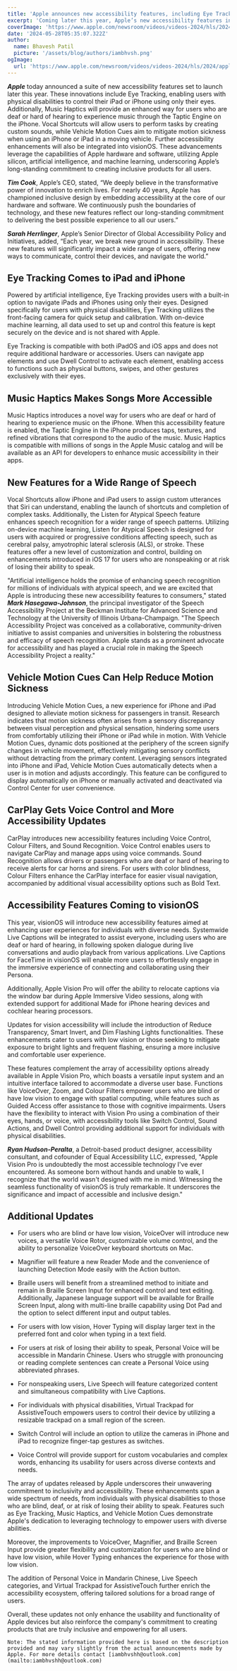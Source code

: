 ```yaml
---
title: 'Apple announces new accessibility features, including Eye Tracking, Music Haptics, and Vocal Shortcuts'
excerpt: 'Coming later this year, Apple’s new accessibility features include Eye Tracking, a way for users to navigate iPad and iPhone with just their eyes.'
coverImage: 'https://www.apple.com/newsroom/videos/videos-2024/hls/2024/apple-accessibility-features-eye-tracking/US/US/posters/Apple-accessibility-features-iPad-Eye-Tracking_571x321.jpg.large.jpg'
date: '2024-05-28T05:35:07.322Z'
author:
  name: Bhavesh Patil
  picture: '/assets/blog/authors/iambhvsh.png'
ogImage:
  url: 'https://www.apple.com/newsroom/videos/videos-2024/hls/2024/apple-accessibility-features-eye-tracking/US/US/posters/Apple-accessibility-features-iPad-Eye-Tracking_571x321.jpg.large.jpg'
---
```


***Apple*** today announced a suite of new accessibility features set to launch later this year. These innovations include Eye Tracking, enabling users with physical disabilities to control their iPad or iPhone using only their eyes. Additionally, Music Haptics will provide an enhanced way for users who are deaf or hard of hearing to experience music through the Taptic Engine on the iPhone. Vocal Shortcuts will allow users to perform tasks by creating custom sounds, while Vehicle Motion Cues aim to mitigate motion sickness when using an iPhone or iPad in a moving vehicle. Further accessibility enhancements will also be integrated into visionOS. These advancements leverage the capabilities of Apple hardware and software, utilizing Apple silicon, artificial intelligence, and machine learning, underscoring Apple’s long-standing commitment to creating inclusive products for all users.

***Tim Cook***, Apple’s CEO, stated, “We deeply believe in the transformative power of innovation to enrich lives. For nearly 40 years, Apple has championed inclusive design by embedding accessibility at the core of our hardware and software. We continuously push the boundaries of technology, and these new features reflect our long-standing commitment to delivering the best possible experience to all our users.”

***Sarah Herrlinger***, Apple’s Senior Director of Global Accessibility Policy and Initiatives, added, “Each year, we break new ground in accessibility. These new features will significantly impact a wide range of users, offering new ways to communicate, control their devices, and navigate the world.”

## Eye Tracking Comes to iPad and iPhone

Powered by artificial intelligence, Eye Tracking provides users with a built-in option to navigate iPads and iPhones using only their eyes. Designed specifically for users with physical disabilities, Eye Tracking utilizes the front-facing camera for quick setup and calibration. With on-device machine learning, all data used to set up and control this feature is kept securely on the device and is not shared with Apple.

Eye Tracking is compatible with both iPadOS and iOS apps and does not require additional hardware or accessories. Users can navigate app elements and use Dwell Control to activate each element, enabling access to functions such as physical buttons, swipes, and other gestures exclusively with their eyes.

## Music Haptics Makes Songs More Accessible

Music Haptics introduces a novel way for users who are deaf or hard of hearing to experience music on the iPhone. When this accessibility feature is enabled, the Taptic Engine in the iPhone produces taps, textures, and refined vibrations that correspond to the audio of the music. Music Haptics is compatible with millions of songs in the Apple Music catalog and will be available as an API for developers to enhance music accessibility in their apps.

## New Features for a Wide Range of Speech

Vocal Shortcuts allow iPhone and iPad users to assign custom utterances that Siri can understand, enabling the launch of shortcuts and completion of complex tasks. Additionally, the Listen for Atypical Speech feature enhances speech recognition for a wider range of speech patterns. Utilizing on-device machine learning, Listen for Atypical Speech is designed for users with acquired or progressive conditions affecting speech, such as cerebral palsy, amyotrophic lateral sclerosis (ALS), or stroke. These features offer a new level of customization and control, building on enhancements introduced in iOS 17 for users who are nonspeaking or at risk of losing their ability to speak.

"Artificial intelligence holds the promise of enhancing speech recognition for millions of individuals with atypical speech, and we are excited that Apple is introducing these new accessibility features to consumers," stated ***Mark Hasegawa-Johnson***, the principal investigator of the Speech Accessibility Project at the Beckman Institute for Advanced Science and Technology at the University of Illinois Urbana-Champaign. "The Speech Accessibility Project was conceived as a collaborative, community-driven initiative to assist companies and universities in bolstering the robustness and efficacy of speech recognition. Apple stands as a prominent advocate for accessibility and has played a crucial role in making the Speech Accessibility Project a reality."

## Vehicle Motion Cues Can Help Reduce Motion Sickness

Introducing Vehicle Motion Cues, a new experience for iPhone and iPad designed to alleviate motion sickness for passengers in transit. Research indicates that motion sickness often arises from a sensory discrepancy between visual perception and physical sensation, hindering some users from comfortably utilizing their iPhone or iPad while in motion. With Vehicle Motion Cues, dynamic dots positioned at the periphery of the screen signify changes in vehicle movement, effectively mitigating sensory conflicts without detracting from the primary content. Leveraging sensors integrated into iPhone and iPad, Vehicle Motion Cues automatically detects when a user is in motion and adjusts accordingly. This feature can be configured to display automatically on iPhone or manually activated and deactivated via Control Center for user convenience.

## CarPlay Gets Voice Control and More Accessibility Updates

CarPlay introduces new accessibility features including Voice Control, Colour Filters, and Sound Recognition. Voice Control enables users to navigate CarPlay and manage apps using voice commands. Sound Recognition allows drivers or passengers who are deaf or hard of hearing to receive alerts for car horns and sirens. For users with color blindness, Colour Filters enhance the CarPlay interface for easier visual navigation, accompanied by additional visual accessibility options such as Bold Text.

## Accessibility Features Coming to visionOS

This year, visionOS will introduce new accessibility features aimed at enhancing user experiences for individuals with diverse needs. Systemwide Live Captions will be integrated to assist everyone, including users who are deaf or hard of hearing, in following spoken dialogue during live conversations and audio playback from various applications. Live Captions for FaceTime in visionOS will enable more users to effortlessly engage in the immersive experience of connecting and collaborating using their Persona.

Additionally, Apple Vision Pro will offer the ability to relocate captions via the window bar during Apple Immersive Video sessions, along with extended support for additional Made for iPhone hearing devices and cochlear hearing processors.

Updates for vision accessibility will include the introduction of Reduce Transparency, Smart Invert, and Dim Flashing Lights functionalities. These enhancements cater to users with low vision or those seeking to mitigate exposure to bright lights and frequent flashing, ensuring a more inclusive and comfortable user experience.

These features complement the array of accessibility options already available in Apple Vision Pro, which boasts a versatile input system and an intuitive interface tailored to accommodate a diverse user base. Functions like VoiceOver, Zoom, and Colour Filters empower users who are blind or have low vision to engage with spatial computing, while features such as Guided Access offer assistance to those with cognitive impairments. Users have the flexibility to interact with Vision Pro using a combination of their eyes, hands, or voice, with accessibility tools like Switch Control, Sound Actions, and Dwell Control providing additional support for individuals with physical disabilities.

***Ryan Hudson-Peralta***, a Detroit-based product designer, accessibility consultant, and cofounder of Equal Accessibility LLC, expressed, "Apple Vision Pro is undoubtedly the most accessible technology I've ever encountered. As someone born without hands and unable to walk, I recognize that the world wasn't designed with me in mind. Witnessing the seamless functionality of visionOS is truly remarkable. It underscores the significance and impact of accessible and inclusive design."

## Additional Updates

- For users who are blind or have low vision, VoiceOver will introduce new voices, a versatile Voice Rotor, customizable volume control, and the ability to personalize VoiceOver keyboard shortcuts on Mac.

- Magnifier will feature a new Reader Mode and the convenience of launching Detection Mode easily with the Action button.

- Braille users will benefit from a streamlined method to initiate and remain in Braille Screen Input for enhanced control and text editing. Additionally, Japanese language support will be available for Braille Screen Input, along with multi-line braille capability using Dot Pad and the option to select different input and output tables.

- For users with low vision, Hover Typing will display larger text in the preferred font and color when typing in a text field.

- For users at risk of losing their ability to speak, Personal Voice will be accessible in Mandarin Chinese. Users who struggle with pronouncing or reading complete sentences can create a Personal Voice using abbreviated phrases.

- For nonspeaking users, Live Speech will feature categorized content and simultaneous compatibility with Live Captions.

- For individuals with physical disabilities, Virtual Trackpad for AssistiveTouch empowers users to control their device by utilizing a resizable trackpad on a small region of the screen.

- Switch Control will include an option to utilize the cameras in iPhone and iPad to recognize finger-tap gestures as switches.

- Voice Control will provide support for custom vocabularies and complex words, enhancing its usability for users across diverse contexts and needs.

The array of updates released by Apple underscores their unwavering commitment to inclusivity and accessibility. These enhancements span a wide spectrum of needs, from individuals with physical disabilities to those who are blind, deaf, or at risk of losing their ability to speak. Features such as Eye Tracking, Music Haptics, and Vehicle Motion Cues demonstrate Apple's dedication to leveraging technology to empower users with diverse abilities.

Moreover, the improvements to VoiceOver, Magnifier, and Braille Screen Input provide greater flexibility and customization for users who are blind or have low vision, while Hover Typing enhances the experience for those with low vision.

The addition of Personal Voice in Mandarin Chinese, Live Speech categories, and Virtual Trackpad for AssistiveTouch further enrich the accessibility ecosystem, offering tailored solutions for a broad range of users.

Overall, these updates not only enhance the usability and functionality of Apple devices but also reinforce the company's commitment to creating products that are truly inclusive and empowering for all users.

```
Note: The stated information provided here is based on the description provided and may vary slightly from the actual announcements made by Apple. For more details contact [iambhvshh@outlook.com](mailto:iambhvshh@outlook.com)
```
